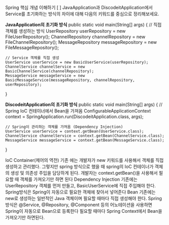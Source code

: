 Spring 핵심 개념 이해하기
[ ] JavaApplication과 DiscodeitApplication에서 Service를 초기화하는 방식의 차이에 대해 다음의 키워드를 중심으로 정리해보세요.

**JavaApplication의 초기화 방식**
public static void main(String[] args) {
    // 직접 객체를 생성하는 방식
    UserRepository userRepository = new FileUserRepository();
    ChannelRepository channelRepository = new FileChannelRepository();
    MessageRepository messageRepository = new FileMessageRepository();

    // Service 객체를 직접 생성
    UserService userService = new BasicUserService(userRepository);
    ChannelService channelService = new BasicChannelService(channelRepository);
    MessageService messageService = new BasicMessageService(messageRepository, channelRepository, userRepository);
}


**DiscodeitApplication의 초기화 방식**
public static void main(String[] args) {
// Spring IoC 컨테이너에서 Bean을 가져옴
ConfigurableApplicationContext context = SpringApplication.run(DiscodeitApplication.class, args);

    // Spring이 관리하는 객체를 가져옴 (Dependency Injection)
    UserService userService = context.getBean(UserService.class);
    ChannelService channelService = context.getBean(ChannelService.class);
    MessageService messageService = context.getBean(MessageService.class);
}



IoC Container(제어의 역전)
기존 에는 개발자가 new 키워드를 사용해서 객체를 직접 생성하고 관리했다. 그렇지만 spring 방식으로 했을 때
spring의 IoC 컨테이너가 객체의 생성 및 의존성 주입을 담당하게 된다. 개발자는 context.getBean()을 사용해서 필요할 때
객체를 가져오기만 하면 된다
Dependency Injection
기존에는 UserRepository 객체를 먼저 만들고, BasicUserService에 직접 주입해야 한다.
Spring방식은 Spring이 자동으로 필요한 객체에 찾아서 넣어준다
Bean
기존에는 new로 생성하는 일반적인 Java 객체이며 필요할 때마다 직접 생성해야 한다.
Spring 방식은 @Service, @Repository, @Component 등의 어노테이션을 사용하면 Spring이 자동으로 Bean으로 등록한다
필요할 때마다 Spring Context에서 Bean을 가져오기만 하면된다.